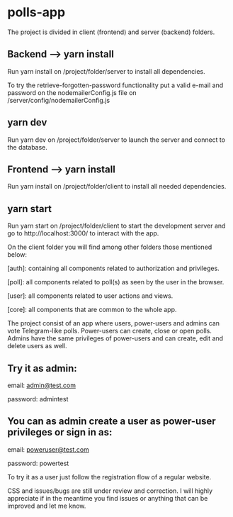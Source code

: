 # polls-app

The project is divided in client (frontend) and server (backend) folders. 

## Backend --> yarn install
Run yarn install on /project/folder/server to install all dependencies.

To try the retrieve-forgotten-password functionality put a valid e-mail and password on the nodemailerConfig.js file on /server/config/nodemailerConfig.js

## yarn dev
Run yarn dev on /project/folder/server to launch the server and connect to the database.


## Frontend --> yarn install
Run yarn install on /project/folder/client to install all needed dependencies.

## yarn start
Run yarn start on /project/folder/client to start the development server and go to http://localhost:3000/ to interact with the app.

On the client folder you will find among other folders those mentioned below:

[auth]: containing all components related to authorization and privileges.

[poll]: all components related to poll(s) as seen by the user in the browser.

[user]: all components related to user actions and views.

[core]: all components that are common to the whole app.

The project consist of an app where users, power-users and admins can vote Telegram-like polls.
Power-users can create, close or open polls.
Admins have the same privileges of power-users and can create, edit and delete users as well.

## Try it as admin:

email: admin@test.com

password: admintest

## You can as admin create a user as power-user privileges or sign in as:

email: poweruser@test.com

password: powertest

To try it as a user just follow the registration flow of a regular website.

CSS and issues/bugs are still under review and correction. I will highly appreciate if in the meantime you find issues or anything that can be improved and let me know.

